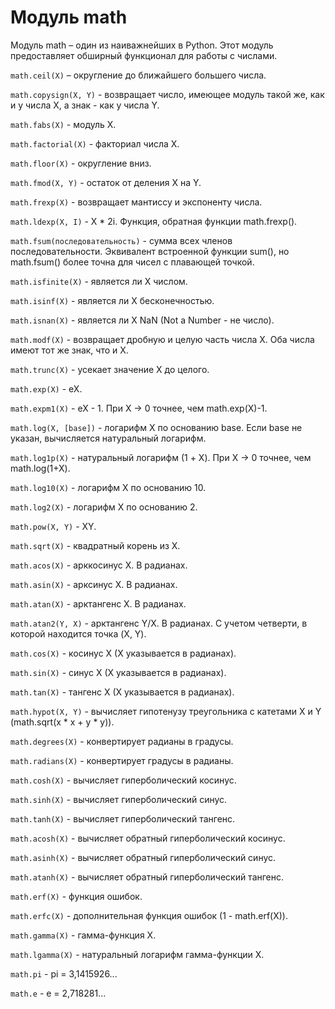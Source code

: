 # Модуль math
Модуль math – один из наиважнейших в Python. Этот модуль предоставляет обширный функционал для работы с числами.

`math.ceil(X)` – округление до ближайшего большего числа.

`math.copysign(X, Y)` - возвращает число, имеющее модуль такой же, как и у числа X, а знак - как у числа Y.

`math.fabs(X)` - модуль X.

`math.factorial(X)` - факториал числа X.

`math.floor(X)` - округление вниз.

`math.fmod(X, Y)` - остаток от деления X на Y.

`math.frexp(X)` - возвращает мантиссу и экспоненту числа.

`math.ldexp(X, I)` - X * 2i. Функция, обратная функции math.frexp().

`math.fsum(последовательность)` - сумма всех членов последовательности. Эквивалент встроенной функции sum(), но math.fsum() более точна для чисел с плавающей точкой.

`math.isfinite(X)` - является ли X числом.

`math.isinf(X)` - является ли X бесконечностью.

`math.isnan(X)` - является ли X NaN (Not a Number - не число).

`math.modf(X)` - возвращает дробную и целую часть числа X. Оба числа имеют тот же знак, что и X.

`math.trunc(X)` - усекает значение X до целого.

`math.exp(X)` - eX.

`math.expm1(X)` - eX - 1. При X → 0 точнее, чем math.exp(X)-1.

`math.log(X, [base])` - логарифм X по основанию base. Если base не указан, вычисляется натуральный логарифм.

`math.log1p(X)` - натуральный логарифм (1 + X). При X → 0 точнее, чем math.log(1+X).

`math.log10(X)` - логарифм X по основанию 10.

`math.log2(X)` - логарифм X по основанию 2.

`math.pow(X, Y)` - XY.

`math.sqrt(X)` - квадратный корень из X.

`math.acos(X)` - арккосинус X. В радианах.

`math.asin(X)` - арксинус X. В радианах.

`math.atan(X)` - арктангенс X. В радианах.

`math.atan2(Y, X)` - арктангенс Y/X. В радианах. С учетом четверти, в которой находится точка (X, Y).

`math.cos(X)` - косинус X (X указывается в радианах).

`math.sin(X)` - синус X (X указывается в радианах).

`math.tan(X)` - тангенс X (X указывается в радианах).

`math.hypot(X, Y)` - вычисляет гипотенузу треугольника с катетами X и Y (math.sqrt(x * x + y * y)).

`math.degrees(X)` - конвертирует радианы в градусы.

`math.radians(X)` - конвертирует градусы в радианы.

`math.cosh(X)` - вычисляет гиперболический косинус.

`math.sinh(X)` - вычисляет гиперболический синус.

`math.tanh(X)` - вычисляет гиперболический тангенс.

`math.acosh(X)` - вычисляет обратный гиперболический косинус.

`math.asinh(X)` - вычисляет обратный гиперболический синус.

`math.atanh(X)` - вычисляет обратный гиперболический тангенс.

`math.erf(X)` - функция ошибок.

`math.erfc(X)` - дополнительная функция ошибок (1 - math.erf(X)).

`math.gamma(X)` - гамма-функция X.

`math.lgamma(X)` - натуральный логарифм гамма-функции X.

`math.pi` - pi = 3,1415926...

`math.e` - e = 2,718281...

